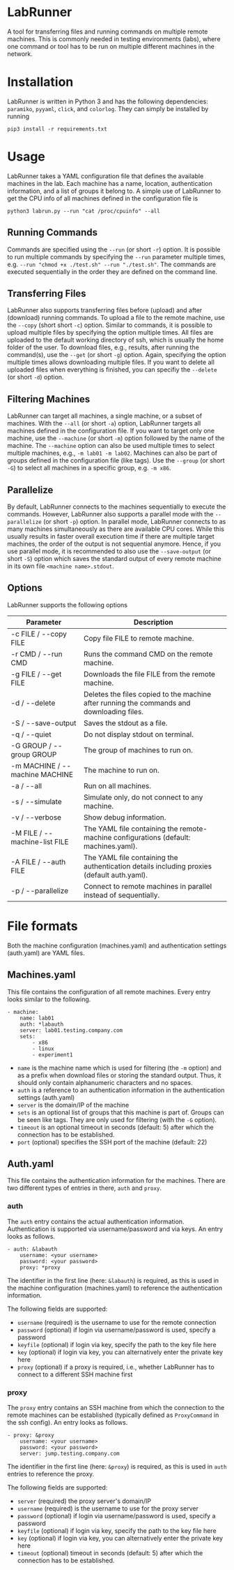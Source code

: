# LabRunner 

A tool for transferring files and running commands on multiple remote machines. 
This is commonly needed in testing environments (labs), where one command or tool has to be run on multiple different machines in the network. 

# Installation

LabRunner is written in Python 3 and has the following dependencies: `paramiko`, `pyyaml`, `click`, and `colorlog`. They can simply be installed by running

    pip3 install -r requirements.txt


# Usage

LabRunner takes a YAML configuration file that defines the available machines in the lab. Each machine has a name, location, authentication information, and a list of groups it belong to. 
A simple use of LabRunner to get the CPU info of all machines defined in the configuration file is

    python3 labrun.py --run "cat /proc/cpuinfo" --all

## Running Commands
Commands are specified using the `--run` (or short `-r`) option. It is possible to run multiple commands by specifying the `--run` parameter multiple times, e.g. `--run "chmod +x ./test.sh" --run "./test.sh"`. The commands are executed sequentially in the order they are defined on the command line. 

## Transferring Files
LabRunner also supports transferring files before (upload) and after (download) running commands. 
To upload a file to the remote machine, use the `--copy` (short short `-c`) option. Similar to commands, it is possible to upload multiple files by specifying the option multiple times. All files are uploaded to the default working directory of ssh, which is usually the home folder of the user. 
To download files, e.g., results, after running the command(s), use the `--get` (or short `-g`) option. Again, specifying the option multiple times allows downloading multiple files. 
If you want to delete all uploaded files when everything is finished, you can specifiy the `--delete` (or short `-d`) option. 

## Filtering Machines
LabRunner can target all machines, a single machine, or a subset of machines. 
With the `--all` (or short `-a`) option, LabRunner targets all machines defined in the configuration file. 
If you want to target only one machine, use the `--machine` (or short `-m`) option followed by the name of the machine. 
The `--machine` option can also be used multiple times to select multiple machines, e.g., `-m lab01 -m lab02`. 
Machines can also be part of groups defined in the configuration file (like tags). 
Use the `--group` (or short `-G`) to select all machines in a specific group, e.g. `-m x86`. 

## Parallelize
By default, LabRunner connects to the machines sequentially to execute the commands. 
However, LabRunner also supports a parallel mode with the `--parallelize` (or short `-p`) option. 
In parallel mode, LabRunner connects to as many machines simultaneously as there are available CPU cores. 
While this usually results in faster overall execution time if there are multiple target machines, the order of the output is not sequential anymore. 
Hence, if you use parallel mode, it is recommended to also use the `--save-output` (or short `-S`) option which saves the standard output of every remote machine in its own file `<machine name>.stdout`. 

## Options
LabRunner supports the following options

| Parameter | Description |
|--|--|
| -c FILE / --copy FILE | Copy file FILE to remote machine. |
| -r CMD / --run CMD | Runs the command CMD on the remote machine. |
| -g FILE / --get FILE | Downloads the file FILE from the remote machine. |
| -d / --delete | Deletes the files copied to the machine after running the commands and downloading files. |
| -S / --save-output | Saves the stdout as a file. |
| -q / --quiet | Do not display stdout on terminal. |
| -G GROUP / --group GROUP | The group of machines to run on. |
| -m MACHINE / --machine MACHINE | The machine to run on. |
| -a / --all | Run on all machines. |
| -s / --simulate | Simulate only, do not connect to any machine. |
| -v / --verbose | Show debug information. |
| -M FILE / --machine-list FILE | The YAML file containing the remote-machine configurations (default: machines.yaml). |
| -A FILE / --auth FILE | The YAML file containing the authentication details including proxies (default auth.yaml). |
| -p / --parallelize | Connect to remote machines in parallel instead of sequentially. |

# File formats
Both the machine configuration (machines.yaml) and authentication settings (auth.yaml) are YAML files. 

## Machines.yaml
This file contains the configuration of all remote machines. Every entry looks similar to the following.

    - machine:
        name: lab01
        auth: *labauth
        server: lab01.testing.company.com
        sets: 
            - x86
            - linux
            - experiment1
            
            
* `name` is the machine name which is used for filtering (the `-m` option) and as a prefix when download files or storing the standard output. Thus, it should only contain alphanumeric characters and no spaces. 
* `auth` is a reference to an authentication information in the authentication settings (auth.yaml)
* `server` is the domain/IP of the machine
* `sets` is an optional list of groups that this machine is part of. Groups can be seen like tags. They are only used for filtering (with the `-G` option). 
* `timeout` is an optional timeout in seconds (default: 5) after which the connection has to be established.
* `port` (optional) specifies the SSH port of the machine (default: 22)

## Auth.yaml
This file contains the authentication information for the machines. There are two different types of entries in there, `auth` and `proxy`. 

### auth
The `auth` entry contains the actual authentication information. Authentication is supported via username/password and via keys. An entry looks as follows.

    - auth: &labauth
        username: <your username>
        password: <your password>
        proxy: *proxy

The identifier in the first line (here: `&labauth`) is required, as this is used in the machine configuration (machines.yaml) to reference the authentication information. 

The following fields are supported:

* `username` (required) is the username to use for the remote connection
* `password` (optional) if login via username/password is used, specify a password
* `keyfile` (optional) if login via key, specify the path to the key file here
* `key` (optional) if login via key, you can alternatively enter the private key here
* `proxy` (optional) if a proxy is required, i.e., whether LabRunner has to connect to a different SSH machine first

### proxy
The `proxy` entry contains an SSH machine from which the connection to the remote machines can be established (typically defined as `ProxyCommand` in the ssh config).
An entry looks as follows.

    - proxy: &proxy
        username: <your username>
        password: <your password>
        server: jump.testing.company.com
        
The identifier in the first line (here: `&proxy`) is required, as this is used in `auth` entries to reference the proxy. 

The following fields are supported:

* `server` (required) the proxy server's domain/IP
* `username` (required) is the username to use for the proxy server
* `password` (optional) if login via username/password is used, specify a password
* `keyfile` (optional) if login via key, specify the path to the key file here
* `key` (optional) if login via key, you can alternatively enter the private key here
* `timeout` (optional) timeout in seconds (default: 5) after which the connection has to be established.
